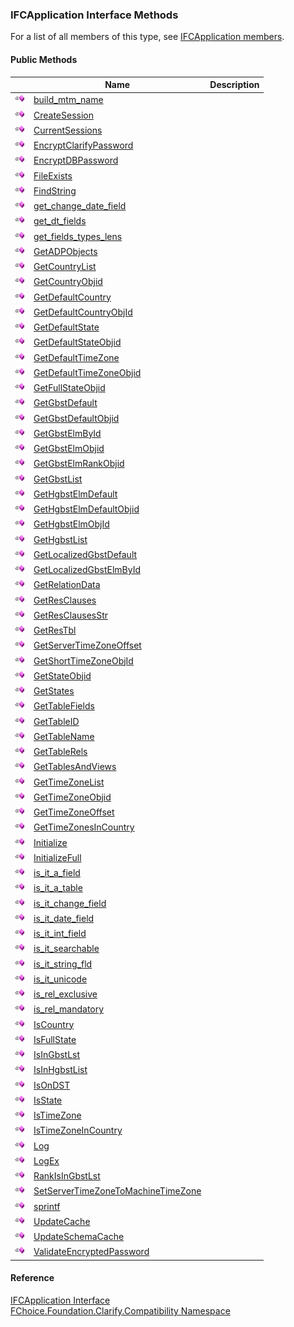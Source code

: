 ﻿### IFCApplication Interface Methods

For a list of all members of this type, see [IFCApplication members](FChoice.Foundation.Clarify.Compatibility~FChoice.Foundation.Clarify.Compatibility.IFCApplication_members.md).

#### Public Methods

|   | Name | Description |
| --- | --- | --- |
| ![ Method](dotnetimages/Method.png) | [build_mtm_name](FChoice.Foundation.Clarify.Compatibility~FChoice.Foundation.Clarify.Compatibility.IFCApplication~build_mtm_name.md) |   |
| ![ Method](dotnetimages/Method.png) | [CreateSession](FChoice.Foundation.Clarify.Compatibility~FChoice.Foundation.Clarify.Compatibility.IFCApplication~CreateSession.md) |   |
| ![ Method](dotnetimages/Method.png) | [CurrentSessions](FChoice.Foundation.Clarify.Compatibility~FChoice.Foundation.Clarify.Compatibility.IFCApplication~CurrentSessions.md) |   |
| ![ Method](dotnetimages/Method.png) | [EncryptClarifyPassword](FChoice.Foundation.Clarify.Compatibility~FChoice.Foundation.Clarify.Compatibility.IFCApplication~EncryptClarifyPassword.md) |   |
| ![ Method](dotnetimages/Method.png) | [EncryptDBPassword](FChoice.Foundation.Clarify.Compatibility~FChoice.Foundation.Clarify.Compatibility.IFCApplication~EncryptDBPassword.md) |   |
| ![ Method](dotnetimages/Method.png) | [FileExists](FChoice.Foundation.Clarify.Compatibility~FChoice.Foundation.Clarify.Compatibility.IFCApplication~FileExists.md) |   |
| ![ Method](dotnetimages/Method.png) | [FindString](FChoice.Foundation.Clarify.Compatibility~FChoice.Foundation.Clarify.Compatibility.IFCApplication~FindString.md) |   |
| ![ Method](dotnetimages/Method.png) | [get_change_date_field](FChoice.Foundation.Clarify.Compatibility~FChoice.Foundation.Clarify.Compatibility.IFCApplication~get_change_date_field.md) |   |
| ![ Method](dotnetimages/Method.png) | [get_dt_fields](FChoice.Foundation.Clarify.Compatibility~FChoice.Foundation.Clarify.Compatibility.IFCApplication~get_dt_fields.md) |   |
| ![ Method](dotnetimages/Method.png) | [get_fields_types_lens](FChoice.Foundation.Clarify.Compatibility~FChoice.Foundation.Clarify.Compatibility.IFCApplication~get_fields_types_lens.md) |   |
| ![ Method](dotnetimages/Method.png) | [GetADPObjects](FChoice.Foundation.Clarify.Compatibility~FChoice.Foundation.Clarify.Compatibility.IFCApplication~GetADPObjects.md) |   |
| ![ Method](dotnetimages/Method.png) | [GetCountryList](FChoice.Foundation.Clarify.Compatibility~FChoice.Foundation.Clarify.Compatibility.IFCApplication~GetCountryList.md) |   |
| ![ Method](dotnetimages/Method.png) | [GetCountryObjid](FChoice.Foundation.Clarify.Compatibility~FChoice.Foundation.Clarify.Compatibility.IFCApplication~GetCountryObjid.md) |   |
| ![ Method](dotnetimages/Method.png) | [GetDefaultCountry](FChoice.Foundation.Clarify.Compatibility~FChoice.Foundation.Clarify.Compatibility.IFCApplication~GetDefaultCountry.md) |   |
| ![ Method](dotnetimages/Method.png) | [GetDefaultCountryObjId](FChoice.Foundation.Clarify.Compatibility~FChoice.Foundation.Clarify.Compatibility.IFCApplication~GetDefaultCountryObjId.md) |   |
| ![ Method](dotnetimages/Method.png) | [GetDefaultState](FChoice.Foundation.Clarify.Compatibility~FChoice.Foundation.Clarify.Compatibility.IFCApplication~GetDefaultState.md) |   |
| ![ Method](dotnetimages/Method.png) | [GetDefaultStateObjid](FChoice.Foundation.Clarify.Compatibility~FChoice.Foundation.Clarify.Compatibility.IFCApplication~GetDefaultStateObjid.md) |   |
| ![ Method](dotnetimages/Method.png) | [GetDefaultTimeZone](FChoice.Foundation.Clarify.Compatibility~FChoice.Foundation.Clarify.Compatibility.IFCApplication~GetDefaultTimeZone.md) |   |
| ![ Method](dotnetimages/Method.png) | [GetDefaultTimeZoneObjid](FChoice.Foundation.Clarify.Compatibility~FChoice.Foundation.Clarify.Compatibility.IFCApplication~GetDefaultTimeZoneObjid.md) |   |
| ![ Method](dotnetimages/Method.png) | [GetFullStateObjid](FChoice.Foundation.Clarify.Compatibility~FChoice.Foundation.Clarify.Compatibility.IFCApplication~GetFullStateObjid.md) |   |
| ![ Method](dotnetimages/Method.png) | [GetGbstDefault](FChoice.Foundation.Clarify.Compatibility~FChoice.Foundation.Clarify.Compatibility.IFCApplication~GetGbstDefault.md) |   |
| ![ Method](dotnetimages/Method.png) | [GetGbstDefaultObjid](FChoice.Foundation.Clarify.Compatibility~FChoice.Foundation.Clarify.Compatibility.IFCApplication~GetGbstDefaultObjid.md) |   |
| ![ Method](dotnetimages/Method.png) | [GetGbstElmById](FChoice.Foundation.Clarify.Compatibility~FChoice.Foundation.Clarify.Compatibility.IFCApplication~GetGbstElmById.md) |   |
| ![ Method](dotnetimages/Method.png) | [GetGbstElmObjid](FChoice.Foundation.Clarify.Compatibility~FChoice.Foundation.Clarify.Compatibility.IFCApplication~GetGbstElmObjid.md) |   |
| ![ Method](dotnetimages/Method.png) | [GetGbstElmRankObjid](FChoice.Foundation.Clarify.Compatibility~FChoice.Foundation.Clarify.Compatibility.IFCApplication~GetGbstElmRankObjid.md) |   |
| ![ Method](dotnetimages/Method.png) | [GetGbstList](FChoice.Foundation.Clarify.Compatibility~FChoice.Foundation.Clarify.Compatibility.IFCApplication~GetGbstList.md) |   |
| ![ Method](dotnetimages/Method.png) | [GetHgbstElmDefault](FChoice.Foundation.Clarify.Compatibility~FChoice.Foundation.Clarify.Compatibility.IFCApplication~GetHgbstElmDefault.md) |   |
| ![ Method](dotnetimages/Method.png) | [GetHgbstElmDefaultObjid](FChoice.Foundation.Clarify.Compatibility~FChoice.Foundation.Clarify.Compatibility.IFCApplication~GetHgbstElmDefaultObjid.md) |   |
| ![ Method](dotnetimages/Method.png) | [GetHgbstElmObjId](FChoice.Foundation.Clarify.Compatibility~FChoice.Foundation.Clarify.Compatibility.IFCApplication~GetHgbstElmObjId.md) |   |
| ![ Method](dotnetimages/Method.png) | [GetHgbstList](FChoice.Foundation.Clarify.Compatibility~FChoice.Foundation.Clarify.Compatibility.IFCApplication~GetHgbstList.md) |   |
| ![ Method](dotnetimages/Method.png) | [GetLocalizedGbstDefault](FChoice.Foundation.Clarify.Compatibility~FChoice.Foundation.Clarify.Compatibility.IFCApplication~GetLocalizedGbstDefault.md) |   |
| ![ Method](dotnetimages/Method.png) | [GetLocalizedGbstElmById](FChoice.Foundation.Clarify.Compatibility~FChoice.Foundation.Clarify.Compatibility.IFCApplication~GetLocalizedGbstElmById.md) |   |
| ![ Method](dotnetimages/Method.png) | [GetRelationData](FChoice.Foundation.Clarify.Compatibility~FChoice.Foundation.Clarify.Compatibility.IFCApplication~GetRelationData.md) |   |
| ![ Method](dotnetimages/Method.png) | [GetResClauses](FChoice.Foundation.Clarify.Compatibility~FChoice.Foundation.Clarify.Compatibility.IFCApplication~GetResClauses.md) |   |
| ![ Method](dotnetimages/Method.png) | [GetResClausesStr](FChoice.Foundation.Clarify.Compatibility~FChoice.Foundation.Clarify.Compatibility.IFCApplication~GetResClausesStr.md) |   |
| ![ Method](dotnetimages/Method.png) | [GetResTbl](FChoice.Foundation.Clarify.Compatibility~FChoice.Foundation.Clarify.Compatibility.IFCApplication~GetResTbl.md) |   |
| ![ Method](dotnetimages/Method.png) | [GetServerTimeZoneOffset](FChoice.Foundation.Clarify.Compatibility~FChoice.Foundation.Clarify.Compatibility.IFCApplication~GetServerTimeZoneOffset.md) |   |
| ![ Method](dotnetimages/Method.png) | [GetShortTimeZoneObjId](FChoice.Foundation.Clarify.Compatibility~FChoice.Foundation.Clarify.Compatibility.IFCApplication~GetShortTimeZoneObjId.md) |   |
| ![ Method](dotnetimages/Method.png) | [GetStateObjid](FChoice.Foundation.Clarify.Compatibility~FChoice.Foundation.Clarify.Compatibility.IFCApplication~GetStateObjid.md) |   |
| ![ Method](dotnetimages/Method.png) | [GetStates](FChoice.Foundation.Clarify.Compatibility~FChoice.Foundation.Clarify.Compatibility.IFCApplication~GetStates.md) |   |
| ![ Method](dotnetimages/Method.png) | [GetTableFields](FChoice.Foundation.Clarify.Compatibility~FChoice.Foundation.Clarify.Compatibility.IFCApplication~GetTableFields.md) |   |
| ![ Method](dotnetimages/Method.png) | [GetTableID](FChoice.Foundation.Clarify.Compatibility~FChoice.Foundation.Clarify.Compatibility.IFCApplication~GetTableID.md) |   |
| ![ Method](dotnetimages/Method.png) | [GetTableName](FChoice.Foundation.Clarify.Compatibility~FChoice.Foundation.Clarify.Compatibility.IFCApplication~GetTableName.md) |   |
| ![ Method](dotnetimages/Method.png) | [GetTableRels](FChoice.Foundation.Clarify.Compatibility~FChoice.Foundation.Clarify.Compatibility.IFCApplication~GetTableRels.md) |   |
| ![ Method](dotnetimages/Method.png) | [GetTablesAndViews](FChoice.Foundation.Clarify.Compatibility~FChoice.Foundation.Clarify.Compatibility.IFCApplication~GetTablesAndViews.md) |   |
| ![ Method](dotnetimages/Method.png) | [GetTimeZoneList](FChoice.Foundation.Clarify.Compatibility~FChoice.Foundation.Clarify.Compatibility.IFCApplication~GetTimeZoneList.md) |   |
| ![ Method](dotnetimages/Method.png) | [GetTimeZoneObjid](FChoice.Foundation.Clarify.Compatibility~FChoice.Foundation.Clarify.Compatibility.IFCApplication~GetTimeZoneObjid.md) |   |
| ![ Method](dotnetimages/Method.png) | [GetTimeZoneOffset](FChoice.Foundation.Clarify.Compatibility~FChoice.Foundation.Clarify.Compatibility.IFCApplication~GetTimeZoneOffset.md) |   |
| ![ Method](dotnetimages/Method.png) | [GetTimeZonesInCountry](FChoice.Foundation.Clarify.Compatibility~FChoice.Foundation.Clarify.Compatibility.IFCApplication~GetTimeZonesInCountry.md) |   |
| ![ Method](dotnetimages/Method.png) | [Initialize](FChoice.Foundation.Clarify.Compatibility~FChoice.Foundation.Clarify.Compatibility.IFCApplication~Initialize.md) |   |
| ![ Method](dotnetimages/Method.png) | [InitializeFull](FChoice.Foundation.Clarify.Compatibility~FChoice.Foundation.Clarify.Compatibility.IFCApplication~InitializeFull.md) |   |
| ![ Method](dotnetimages/Method.png) | [is_it_a_field](FChoice.Foundation.Clarify.Compatibility~FChoice.Foundation.Clarify.Compatibility.IFCApplication~is_it_a_field.md) |   |
| ![ Method](dotnetimages/Method.png) | [is_it_a_table](FChoice.Foundation.Clarify.Compatibility~FChoice.Foundation.Clarify.Compatibility.IFCApplication~is_it_a_table.md) |   |
| ![ Method](dotnetimages/Method.png) | [is_it_change_field](FChoice.Foundation.Clarify.Compatibility~FChoice.Foundation.Clarify.Compatibility.IFCApplication~is_it_change_field.md) |   |
| ![ Method](dotnetimages/Method.png) | [is_it_date_field](FChoice.Foundation.Clarify.Compatibility~FChoice.Foundation.Clarify.Compatibility.IFCApplication~is_it_date_field.md) |   |
| ![ Method](dotnetimages/Method.png) | [is_it_int_field](FChoice.Foundation.Clarify.Compatibility~FChoice.Foundation.Clarify.Compatibility.IFCApplication~is_it_int_field.md) |   |
| ![ Method](dotnetimages/Method.png) | [is_it_searchable](FChoice.Foundation.Clarify.Compatibility~FChoice.Foundation.Clarify.Compatibility.IFCApplication~is_it_searchable.md) |   |
| ![ Method](dotnetimages/Method.png) | [is_it_string_fld](FChoice.Foundation.Clarify.Compatibility~FChoice.Foundation.Clarify.Compatibility.IFCApplication~is_it_string_fld.md) |   |
| ![ Method](dotnetimages/Method.png) | [is_it_unicode](FChoice.Foundation.Clarify.Compatibility~FChoice.Foundation.Clarify.Compatibility.IFCApplication~is_it_unicode.md) |   |
| ![ Method](dotnetimages/Method.png) | [is_rel_exclusive](FChoice.Foundation.Clarify.Compatibility~FChoice.Foundation.Clarify.Compatibility.IFCApplication~is_rel_exclusive.md) |   |
| ![ Method](dotnetimages/Method.png) | [is_rel_mandatory](FChoice.Foundation.Clarify.Compatibility~FChoice.Foundation.Clarify.Compatibility.IFCApplication~is_rel_mandatory.md) |   |
| ![ Method](dotnetimages/Method.png) | [IsCountry](FChoice.Foundation.Clarify.Compatibility~FChoice.Foundation.Clarify.Compatibility.IFCApplication~IsCountry.md) |   |
| ![ Method](dotnetimages/Method.png) | [IsFullState](FChoice.Foundation.Clarify.Compatibility~FChoice.Foundation.Clarify.Compatibility.IFCApplication~IsFullState.md) |   |
| ![ Method](dotnetimages/Method.png) | [IsInGbstLst](FChoice.Foundation.Clarify.Compatibility~FChoice.Foundation.Clarify.Compatibility.IFCApplication~IsInGbstLst.md) |   |
| ![ Method](dotnetimages/Method.png) | [IsInHgbstList](FChoice.Foundation.Clarify.Compatibility~FChoice.Foundation.Clarify.Compatibility.IFCApplication~IsInHgbstList.md) |   |
| ![ Method](dotnetimages/Method.png) | [IsOnDST](FChoice.Foundation.Clarify.Compatibility~FChoice.Foundation.Clarify.Compatibility.IFCApplication~IsOnDST.md) |   |
| ![ Method](dotnetimages/Method.png) | [IsState](FChoice.Foundation.Clarify.Compatibility~FChoice.Foundation.Clarify.Compatibility.IFCApplication~IsState.md) |   |
| ![ Method](dotnetimages/Method.png) | [IsTimeZone](FChoice.Foundation.Clarify.Compatibility~FChoice.Foundation.Clarify.Compatibility.IFCApplication~IsTimeZone.md) |   |
| ![ Method](dotnetimages/Method.png) | [IsTimeZoneInCountry](FChoice.Foundation.Clarify.Compatibility~FChoice.Foundation.Clarify.Compatibility.IFCApplication~IsTimeZoneInCountry.md) |   |
| ![ Method](dotnetimages/Method.png) | [Log](FChoice.Foundation.Clarify.Compatibility~FChoice.Foundation.Clarify.Compatibility.IFCApplication~Log.md) |   |
| ![ Method](dotnetimages/Method.png) | [LogEx](FChoice.Foundation.Clarify.Compatibility~FChoice.Foundation.Clarify.Compatibility.IFCApplication~LogEx.md) |   |
| ![ Method](dotnetimages/Method.png) | [RankIsInGbstLst](FChoice.Foundation.Clarify.Compatibility~FChoice.Foundation.Clarify.Compatibility.IFCApplication~RankIsInGbstLst.md) |   |
| ![ Method](dotnetimages/Method.png) | [SetServerTimeZoneToMachineTimeZone](FChoice.Foundation.Clarify.Compatibility~FChoice.Foundation.Clarify.Compatibility.IFCApplication~SetServerTimeZoneToMachineTimeZone.md) |   |
| ![ Method](dotnetimages/Method.png) | [sprintf](FChoice.Foundation.Clarify.Compatibility~FChoice.Foundation.Clarify.Compatibility.IFCApplication~sprintf.md) |   |
| ![ Method](dotnetimages/Method.png) | [UpdateCache](FChoice.Foundation.Clarify.Compatibility~FChoice.Foundation.Clarify.Compatibility.IFCApplication~UpdateCache.md) |   |
| ![ Method](dotnetimages/Method.png) | [UpdateSchemaCache](FChoice.Foundation.Clarify.Compatibility~FChoice.Foundation.Clarify.Compatibility.IFCApplication~UpdateSchemaCache.md) |   |
| ![ Method](dotnetimages/Method.png) | [ValidateEncryptedPassword](FChoice.Foundation.Clarify.Compatibility~FChoice.Foundation.Clarify.Compatibility.IFCApplication~ValidateEncryptedPassword.md) |   |





#### Reference

[IFCApplication Interface](FChoice.Foundation.Clarify.Compatibility~FChoice.Foundation.Clarify.Compatibility.IFCApplication.md)  
[FChoice.Foundation.Clarify.Compatibility Namespace](FChoice.Foundation.Clarify.Compatibility~FChoice.Foundation.Clarify.Compatibility_namespace.md)